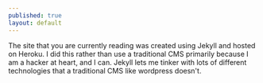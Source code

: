 ```yaml
---
published: true
layout: default
---
```


The site that you are currently reading was created using Jekyll and hosted on Heroku. I did this rather than use a traditional CMS primarily because I am a hacker at heart, and I can. Jekyll lets me tinker with lots of different technologies that a traditional CMS like wordpress doesn't. 

